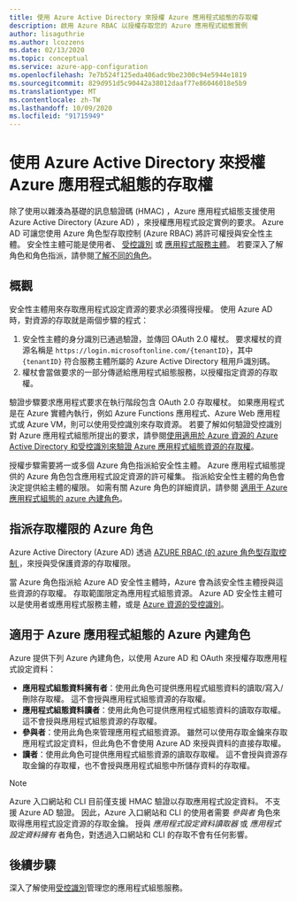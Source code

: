 ```yaml
---
title: 使用 Azure Active Directory 來授權 Azure 應用程式組態的存取權
description: 啟用 Azure RBAC 以授權存取您的 Azure 應用程式組態實例
author: lisaguthrie
ms.author: lcozzens
ms.date: 02/13/2020
ms.topic: conceptual
ms.service: azure-app-configuration
ms.openlocfilehash: 7e7b524f125eda406adc9be2300c94e5944e1819
ms.sourcegitcommit: 829d951d5c90442a38012daaf77e86046018e5b9
ms.translationtype: MT
ms.contentlocale: zh-TW
ms.lasthandoff: 10/09/2020
ms.locfileid: "91715949"
---
```

# <a name="authorize-access-to-azure-app-configuration-using-azure-active-directory"></a>使用 Azure Active Directory 來授權 Azure 應用程式組態的存取權
除了使用以雜湊為基礎的訊息驗證碼 (HMAC) ，Azure 應用程式組態支援使用 Azure Active Directory (Azure AD) ，來授權應用程式設定實例的要求。  Azure AD 可讓您使用 Azure 角色型存取控制 (Azure RBAC) 將許可權授與安全性主體。  安全性主體可能是使用者、 [受控識別](../active-directory/managed-identities-azure-resources/overview.md) 或 [應用程式服務主體](../active-directory/develop/app-objects-and-service-principals.md)。  若要深入了解角色和角色指派，請參閱[了解不同的角色](../role-based-access-control/overview.md)。

## <a name="overview"></a>概觀
安全性主體用來存取應用程式設定資源的要求必須獲得授權。 使用 Azure AD 時，對資源的存取就是兩個步驟的程式：
1. 安全性主體的身分識別已通過驗證，並傳回 OAuth 2.0 權杖。  要求權杖的資源名稱是 `https://login.microsoftonline.com/{tenantID}`，其中 `{tenantID}` 符合服務主體所屬的 Azure Active Directory 租用戶識別碼。
2. 權杖會當做要求的一部分傳遞給應用程式組態服務，以授權指定資源的存取權。

驗證步驟要求應用程式要求在執行階段包含 OAuth 2.0 存取權杖。  如果應用程式是在 Azure 實體內執行，例如 Azure Functions 應用程式、Azure Web 應用程式或 Azure VM，則可以使用受控識別來存取資源。  若要了解如何驗證受控識別對 Azure 應用程式組態所提出的要求，請參閱[使用適用於 Azure 資源的 Azure Active Directory 和受控識別來驗證 Azure 應用程式組態資源的存取權](howto-integrate-azure-managed-service-identity.md)。

授權步驟需要將一或多個 Azure 角色指派給安全性主體。 Azure 應用程式組態提供的 Azure 角色包含應用程式設定資源的許可權集。 指派給安全性主體的角色會決定提供給主體的權限。 如需有關 Azure 角色的詳細資訊，請參閱 [適用于 Azure 應用程式組態的 azure 內建角色](#azure-built-in-roles-for-azure-app-configuration)。 

## <a name="assign-azure-roles-for-access-rights"></a>指派存取權限的 Azure 角色
Azure Active Directory (Azure AD) 透過 [AZURE RBAC (的 azure 角色型存取控制 ](../role-based-access-control/overview.md)，來授與受保護資源的存取權限。

當 Azure 角色指派給 Azure AD 安全性主體時，Azure 會為該安全性主體授與這些資源的存取權。 存取範圍限定為應用程式組態資源。 Azure AD 安全性主體可以是使用者或應用程式服務主體，或是 [Azure 資源的受控識別](../active-directory/managed-identities-azure-resources/overview.md)。

## <a name="azure-built-in-roles-for-azure-app-configuration"></a>適用于 Azure 應用程式組態的 Azure 內建角色
Azure 提供下列 Azure 內建角色，以使用 Azure AD 和 OAuth 來授權存取應用程式設定資料：

- **應用程式組態資料擁有者**：使用此角色可提供應用程式組態資料的讀取/寫入/刪除存取權。 這不會授與應用程式組態資源的存取權。
- **應用程式組態資料讀者**：使用此角色可提供應用程式組態資料的讀取存取權。 這不會授與應用程式組態資源的存取權。
- **參與者**：使用此角色來管理應用程式組態資源。 雖然可以使用存取金鑰來存取應用程式設定資料，但此角色不會使用 Azure AD 來授與資料的直接存取權。
- **讀者**：使用此角色可提供應用程式組態資源的讀取存取權。 這不會授與資源存取金鑰的存取權，也不會授與應用程式組態中所儲存資料的存取權。

> [!NOTE]
> Azure 入口網站和 CLI 目前僅支援 HMAC 驗證以存取應用程式設定資料。 不支援 Azure AD 驗證。 因此，Azure 入口網站和 CLI 的使用者需要 *參與者* 角色來取得應用程式設定資源的存取金鑰。 授與 *應用程式設定資料讀取器* 或 *應用程式設定資料擁有* 者角色，對透過入口網站和 CLI 的存取不會有任何影響。

## <a name="next-steps"></a>後續步驟
深入了解使用[受控識別](howto-integrate-azure-managed-service-identity.md)管理您的應用程式組態服務。
